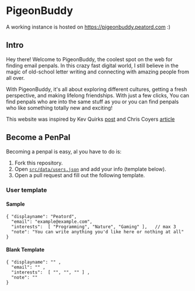 # PigeonBuddy

A working instance is hosted on https://pigeonbuddy.peatord.com :)


## Intro

Hey there! Welcome to PigeonBuddy, the coolest spot on the web for finding email penpals. In this crazy fast digital world, I still believe in the magic of old-school letter writing and connecting with amazing people from all over.

With PigeonBuddy, it's all about exploring different cultures, getting a fresh perspective, and making lifelong friendships. With just a few clicks, You can find penpals who are into the same stuff as you or you can find penpals who like something totally new and exciting!

This website was inspired by Kev Quirks [post](https://fosstodon.org/@kev/110303854305067492) and Chris Coyers [article](https://email-is-good.com/2023/05/02/email-pen-pals/)



## Become a PenPal

Becoming a penpal is easy, al you have to do is:

1. Fork this repository.
2. Open [`src/data/users.json`](./src/data/users.json) and add your info (template below).
3. Open a pull request and fill out the following template.

### User template

#### Sample

```
{ "displayname": "Peatord",    
  "email": "example@example.com",
  "interests":  [ "Programming", "Nature", "Gaming" ],   // max 3
  "note": "You can write anything you'd like here or nothing at all"
}
```

#### Blank Template

```
{ "displayname": "" ,
  "email": "" ,
  "interests":  [ "", "", "" ] ,
  "note": ""
}
```

